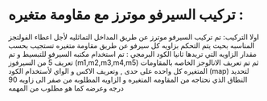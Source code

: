 # تركيب السيرفو موترز مع مقاومة متغيره :
اولا التركيب: تم تركيب السيرفو موترز عن طريق المداخل التماثليه لأجل اعطاء الفولتجز المناسبه بحيث يتم التحكم بزاويه كل سيرفو عن طريق مقاومة متغيره تستجيب بحسب مقدار الزاويه التي تريدها
ثانيا الكود البرمجي : تم  استخدام مكتبه السيرفو للتبسيط و تم تعريف 5 من السيرفوز
(m1,m2,m3,m4,m5)
ثم تم تعريف  الانالوجز الخاصه بالمقاومات المتغيره كل واحده على حدى , وتعريف الاكس  و الواي لأستخدام الكود 
(map)
لتحديد النطاق الذي نحتاجه من المقاومه المتغيره و الزاويه المطلوبه من صفر الى زاويه 90 درجه وعرضه كما هو مطلوب من المهمه
